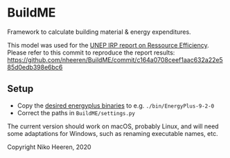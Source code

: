 # BuildME

Framework to calculate building material & energy expenditures.

This model was used for the [UNEP IRP report on Ressource Efficiency](https://www.unenvironment.org/resources/report/resource-efficiency-and-climate-change-material-efficiency-strategies-low-carbon).
Please refer to this commit to reproduce the report results: https://github.com/nheeren/BuildME/commit/c164a0708ceef1aac632a22e585d0edb398e6bc6

## Setup

- Copy the [desired energyplus binaries](https://energyplus.net/downloads) to e.g. `./bin/EnergyPlus-9-2-0`
- Correct the paths in `BuildME/settings.py`

The current version should work on macOS, probably Linux, and will need some adaptations for Windows, such as renaming executable names, etc.



Copyright Niko Heeren, 2020
